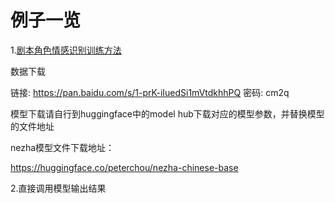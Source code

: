 # 例子一览

1.[剧本角色情感识别训练方法](https://www.datafountain.cn/competitions/518)

数据下载

链接: https://pan.baidu.com/s/1-prK-iIuedSi1mVtdkhhPQ  密码: cm2q

模型下载请自行到huggingface中的model hub下载对应的模型参数，并替换模型的文件地址

nezha模型文件下载地址：

https://huggingface.co/peterchou/nezha-chinese-base

2.直接调用模型输出结果



